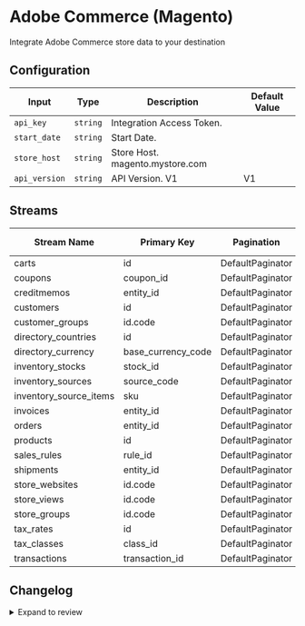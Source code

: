 # Adobe Commerce (Magento)
Integrate Adobe Commerce store data to your destination

## Configuration

| Input | Type | Description | Default Value |
|-------|------|-------------|---------------|
| `api_key` | `string` | Integration Access Token.  |  |
| `start_date` | `string` | Start Date.  |  |
| `store_host` | `string` | Store Host. magento.mystore.com |  |
| `api_version` | `string` | API Version. V1 | V1 |

## Streams
| Stream Name | Primary Key | Pagination | Supports Full Sync | Supports Incremental |
|-------------|-------------|------------|---------------------|----------------------|
| carts | id | DefaultPaginator | ✅ |  ✅  |
| coupons | coupon_id | DefaultPaginator | ✅ |  ✅  |
| creditmemos | entity_id | DefaultPaginator | ✅ |  ✅  |
| customers | id | DefaultPaginator | ✅ |  ✅  |
| customer_groups | id.code | DefaultPaginator | ✅ |  ❌  |
| directory_countries | id | DefaultPaginator | ✅ |  ❌  |
| directory_currency | base_currency_code | DefaultPaginator | ✅ |  ❌  |
| inventory_stocks | stock_id | DefaultPaginator | ✅ |  ❌  |
| inventory_sources | source_code | DefaultPaginator | ✅ |  ❌  |
| inventory_source_items | sku | DefaultPaginator | ✅ |  ❌  |
| invoices | entity_id | DefaultPaginator | ✅ |  ✅  |
| orders | entity_id | DefaultPaginator | ✅ |  ✅  |
| products | id | DefaultPaginator | ✅ |  ✅  |
| sales_rules | rule_id | DefaultPaginator | ✅ |  ✅  |
| shipments | entity_id | DefaultPaginator | ✅ |  ✅  |
| store_websites | id.code | DefaultPaginator | ✅ |  ❌  |
| store_views | id.code | DefaultPaginator | ✅ |  ❌  |
| store_groups | id.code | DefaultPaginator | ✅ |  ❌  |
| tax_rates | id | DefaultPaginator | ✅ |  ❌  |
| tax_classes | class_id | DefaultPaginator | ✅ |  ❌  |
| transactions | transaction_id | DefaultPaginator | ✅ |  ✅  |

## Changelog

<details>
  <summary>Expand to review</summary>

| Version          | Date              | Pull Request | Subject        |
|------------------|-------------------|--------------|----------------|
| 0.0.1 | 2025-07-26 | | Initial release by [@joacoc2020](https://github.com/joacoc2020) via Connector Builder |

</details>
